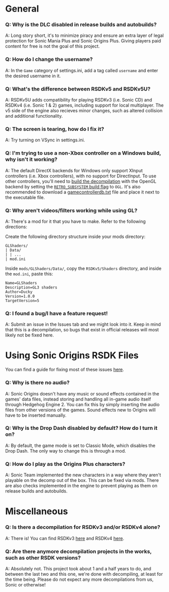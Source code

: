 # General
### Q: Why is the DLC disabled in release builds and autobuilds?
A: Long story short, it's to minimize piracy and ensure an extra layer of legal protection for Sonic Mania Plus and Sonic Origins Plus. Giving players paid content for free is not the goal of this project.

### Q: How do I change the username?
A: In the `Game` category of settings.ini, add a tag called `username` and enter the desired username in it.

### Q: What's the difference between RSDKv5 and RSDKv5U?
A: RSDKv5U adds compatibility for playing RSDKv3 (i.e. Sonic CD) and RSDKv4 (i.e. Sonic 1 & 2) games, including support for local multiplayer. The v5 side of the engine also recieves minor changes, such as altered collision and additional functionality.

### Q: The screen is tearing, how do I fix it?
A: Try turning on VSync in settings.ini.

### Q: I'm trying to use a non-Xbox controller on a Windows build, why isn't it working?
A: The default DirectX backends for Windows only support XInput controllers (i.e. Xbox controllers), with no support for DirectInput. To use other controllers, you'll need to [build the decompilation](README.md#how-to-build) with the OpenGL backend by setting the [`RETRO_SUBSYSTEM` build flag](README.md#rsdkv5-flags) to `OGL`. It's also recommended to download a [gamecontrollerdb.txt](https://github.com/mdqinc/SDL_GameControllerDB/blob/master/gamecontrollerdb.txt) file and place it next to the executable file.

### Q: Why aren't videos/filters working while using GL?
A: There's a mod for it that you have to make. Refer to the following directions:

Create the following directory structure inside your mods directory:
```
GLShaders/
| Data/
| | ...
| mod.ini
```

Inside `mods/GLShaders/Data/`, copy the `RSDKv5/Shaders` directory, and inside the `mod.ini`, paste this:
```
Name=GLShaders
Description=GL3 shaders
Author=Ducky
Version=1.0.0
TargetVersion=5
```

### Q: I found a bug/I have a feature request!
A: Submit an issue in the Issues tab and we might look into it. Keep in mind that this is a decompilation, so bugs that exist in official releases will most likely not be fixed here.

# Using Sonic Origins RSDK Files
You can find a guide for fixing most of these issues [here](https://gamebanana.com/tuts/16686).

### Q: Why is there no audio?
A: Sonic Origins doesn't have any music or sound effects contained in the games' data files, instead storing and handling all in-game audio itself through Hedgehog Engine 2. You can fix this by simply inserting the audio files from other versions of the games. Sound effects new to Origins will have to be inserted manually.

### Q: Why is the Drop Dash disabled by default? How do I turn it on?
A: By default, the game mode is set to Classic Mode, which disables the Drop Dash. The only way to change this is through a mod.

### Q: How do I play as the Origins Plus characters?
A: Sonic Team implemented the new characters in a way where they aren't playable on the decomp out of the box. This can be fixed via mods. There are also checks implemented in the engine to prevent playing as them on release builds and autobuilds.

# Miscellaneous
### Q: Is there a decompilation for RSDKv3 and/or RSDKv4 alone?
A: There is! You can find RSDKv3 [here](https://github.com/RSDKModding/RSDKv3-Decompilation) and RSDKv4 [here](https://github.com/RSDKModding/RSDKv4-Decompilation).

### Q: Are there anymore decompilation projects in the works, such as other RSDK versions?
A: Absolutely not. This project took about 1 and a half years to do, and between the last two and this one, we're done with decompiling, at least for the time being. Please do not expect any more decompilations from us, Sonic or otherwise!
